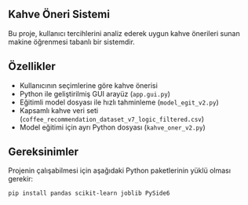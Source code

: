 ## Kahve Öneri Sistemi ##

Bu proje, kullanıcı tercihlerini analiz ederek uygun kahve önerileri sunan makine öğrenmesi tabanlı bir sistemdir.

## Özellikler ##
- Kullanıcının seçimlerine göre kahve önerisi
- Python ile geliştirilmiş GUI arayüz (`app.gui.py`)
- Eğitimli model dosyası ile hızlı tahminleme (`model_egit_v2.py`)
- Kapsamlı kahve veri seti (`coffee_recommendation_dataset_v7_logic_filtered.csv`)
- Model eğitimi için ayrı Python dosyası (`kahve_oner_v2.py`)

## Gereksinimler ##

Projenin çalışabilmesi için aşağıdaki Python paketlerinin yüklü olması gerekir:

```bash
pip install pandas scikit-learn joblib PySide6
